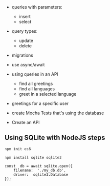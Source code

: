 
* queries with parameters:

    * insert
    * select

* query types:

    * update 
    * delete

* migrations

* use async/await

* using queries in an API

    * find all greetings
    * find all languages
    * greet in a selected language

* greetings for a specific user

* create Mocha Tests that's using the database

* Create an API


## Using SQLite with NodeJS steps


```
npm init es6
```

```
npm install sqlite sqlite3
```

```
const  db = await sqlite.open({
    filename:  './my_db.db',
    driver:  sqlite3.Database
});
```